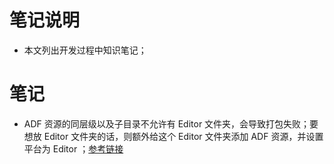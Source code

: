 # 笔记说明

- 本文列出开发过程中知识笔记；

# 笔记

- ADF 资源的同层级以及子目录不允许有 Editor 文件夹，会导致打包失败；要想放 Editor 文件夹的话，则额外给这个 Editor 文件夹添加 ADF 资源，并设置平台为 Editor ；[参考链接](https://zhuanlan.zhihu.com/p/34285007)
